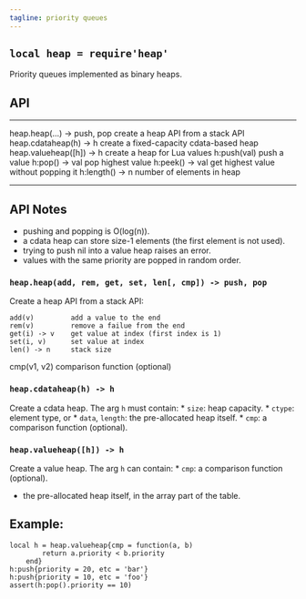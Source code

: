 ```yaml
---
tagline: priority queues
---
```


## `local heap = require'heap'`

Priority queues implemented as binary heaps.

## API

------------------------------ ----------------------------------------------------
heap.heap(...) -> push, pop    create a heap API from a stack API
heap.cdataheap(h) -> h         create a fixed-capacity cdata-based heap
heap.valueheap([h]) -> h       create a heap for Lua values
h:push(val)                    push a value
h:pop() -> val                 pop highest value
h:peek() -> val                get highest value without popping it
h:length() -> n                number of elements in heap
------------------------------ ----------------------------------------------------

## API Notes

  * pushing and popping is O(log(n)).
  * a cdata heap can store size-1 elements (the first element is not used).
  * trying to push nil into a value heap raises an error.
  * values with the same priority are popped in random order.

### `heap.heap(add, rem, get, set, len[, cmp]) -> push, pop`

Create a heap API from a stack API:

	add(v)         add a value to the end
	rem(v)         remove a failue from the end
	get(i) -> v    get value at index (first index is 1)
	set(i, v)      set value at index
	len() -> n     stack size
   cmp(v1, v2)    comparison function (optional)

### `heap.cdataheap(h) -> h`

Create a cdata heap. The arg `h` must contain:
	* `size`: heap capacity.
	* `ctype`: element type, or
	* `data`, `length`: the pre-allocated heap itself.
	* `cmp`: a comparison function (optional).

### `heap.valueheap([h]) -> h`

Create a value heap. The arg `h` can contain:
	* `cmp`: a comparison function (optional).
   * the pre-allocated heap itself, in the array part of the table.

## Example:

	local h = heap.valueheap{cmp = function(a, b)
			return a.priority < b.priority
		end}
	h:push{priority = 20, etc = 'bar'}
	h:push{priority = 10, etc = 'foo'}
	assert(h:pop().priority == 10)
